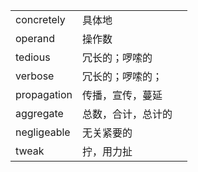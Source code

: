| | | |
|---|---|---|
|concretely|具体地||
|operand|操作数||
|tedious|冗长的；啰嗦的||
|verbose|冗长的；啰嗦的；||
|propagation|传播，宣传，蔓延||
|aggregate|总数，合计，总计的||
|negligeable|无关紧要的||
|tweak|拧，用力扯||
